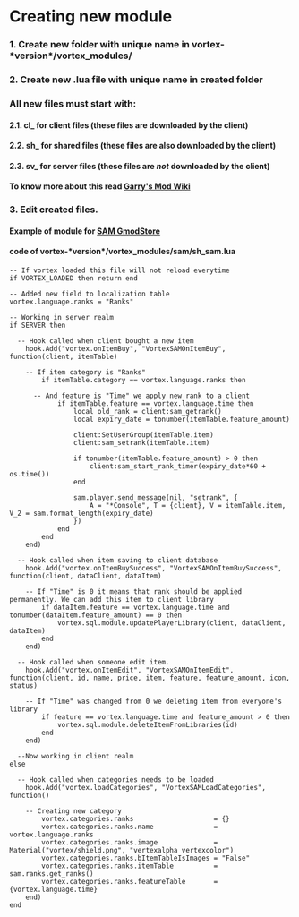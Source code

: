 # Creating new module

### 1. Create new folder with unique name in **vortex-\*version\*/vortex_modules/**


### 2. Create new .lua file with unique name in created folder

### All new files must start with:
#### 2.1. cl_ for client files (these files are downloaded by the client)
#### 2.2. sh_ for shared files (these files are also downloaded by the client)
#### 2.3. sv_ for server files (these files are *not* downloaded by the client)

#### To know more about this read [Garry's Mod Wiki](https://wiki.facepunch.com/gmod/States)


### 3. Edit created files.

#### Example of module for [SAM GmodStore](https://www.gmodstore.com/market/view/sam)

#### code of **vortex-\*version\*/vortex_modules/sam/sh_sam.lua**
```
-- If vortex loaded this file will not reload everytime
if VORTEX_LOADED then return end

-- Added new field to localization table
vortex.language.ranks = "Ranks"

-- Working in server realm
if SERVER then

  -- Hook called when client bought a new item
	hook.Add("vortex.onItemBuy", "VortexSAMOnItemBuy", function(client, itemTable)
     
    -- If item category is "Ranks" 
		if itemTable.category == vortex.language.ranks then
    
      -- And feature is "Time" we apply new rank to a client
			if itemTable.feature == vortex.language.time then
				local old_rank = client:sam_getrank()
				local expiry_date = tonumber(itemTable.feature_amount)

				client:SetUserGroup(itemTable.item)
				client:sam_setrank(itemTable.item)

				if tonumber(itemTable.feature_amount) > 0 then
					client:sam_start_rank_timer(expiry_date*60 + os.time())
				end	

				sam.player.send_message(nil, "setrank", {
					A = "*Console", T = {client}, V = itemTable.item, V_2 = sam.format_length(expiry_date)
				})
			end	
		end
	end)

  -- Hook called when item saving to client database
	hook.Add("vortex.onItemBuySuccess", "VortexSAMOnItemBuySuccess", function(client, dataClient, dataItem)
  
    -- If "Time" is 0 it means that rank should be applied permanently. We can add this item to client library
		if dataItem.feature == vortex.language.time and tonumber(dataItem.feature_amount) == 0 then
			vortex.sql.module.updatePlayerLibrary(client, dataClient, dataItem)
		end	
	end)	

  -- Hook called when someone edit item.
	hook.Add("vortex.onItemEdit", "VortexSAMOnItemEdit", function(client, id, name, price, item, feature, feature_amount, icon, status)
  
    -- If "Time" was changed from 0 we deleting item from everyone's library
		if feature == vortex.language.time and feature_amount > 0 then
			vortex.sql.module.deleteItemFromLibraries(id)
		end
	end)
  
  --Now working in client realm
else

  -- Hook called when categories needs to be loaded
	hook.Add("vortex.loadCategories", "VortexSAMLoadCategories", function()
    
    -- Creating new category
		vortex.categories.ranks                    = {}
		vortex.categories.ranks.name               = vortex.language.ranks
		vortex.categories.ranks.image              = Material("vortex/shield.png", "vertexalpha vertexcolor")
		vortex.categories.ranks.bItemTableIsImages = "False"                                                                            
		vortex.categories.ranks.itemTable          = sam.ranks.get_ranks()
		vortex.categories.ranks.featureTable       = {vortex.language.time}	
	end)
end	
```
